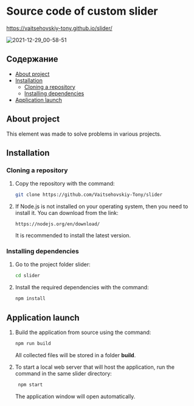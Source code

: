 # Source code of custom slider

https://vaitsehovskiy-tony.github.io/slider/

![2021-12-29_00-58-51](https://user-images.githubusercontent.com/54285416/196667596-6b657464-2545-411b-893f-2d6d04dd4290.png)

## Содержание

* [About project](#about)
* [Installation](#install)
    * [Cloning a repository](#clone)
    * [Installing dependencies](#dep)
* [Application launch](#run)

## <a name='about'></a>About project
This element was made to solve problems in various projects.

##  <a name='install'></a>Installation

### <a name='clone'></a>Сloning a repository

1. Copy the repository with the command:

   ```bash  
   git clone https://github.com/Vaitsehovskiy-Tony/slider
   ```

2. If Node.js is not installed on your operating system, then you need to install it. You can download from the link:
   ```
   https://nodejs.org/en/download/
   ```
   It is recommended to install the latest version.

###  <a name='dep'></a>Installing dependencies

1. Go to the project folder slider:

   ```bash
   cd slider
   ```

2. Install the required dependencies with the command:

   ```bash
   npm install

## <a name='run'></a>Application launch

1. Build the application from source using the command:

   ```bash
   npm run build
   ```

   All collected files will be stored in a folder **build**.

2. To start a local web server that will host the application, run the command in the same slider directory:

   ```bash
    npm start
   ```

    The application window will open automatically.
